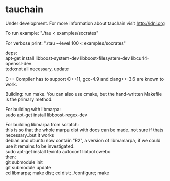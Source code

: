 # tauchain

Under development. For more information about tauchain visit http://idni.org  

To run example: "./tau < examples/socrates"  

For verbose print: "./tau --level 100 < examples/socrates"  

deps:  
apt-get install libboost-system-dev libboost-filesystem-dev libcurl4-openssl-dev   
todo:not all necessary, update  

C++ Compiler has to support C++11, gcc-4.9 and clang++-3.6 are known to work.  

Building: run make. You can also use cmake, but the hand-written Makefile is the primary method.  

For building with libmarpa:  
sudo apt-get install libboost-regex-dev  

For building libmarpa from scratch:   
this is so that the whole marpa dist with docs can be made..not sure if thats necessary..but it works    
debian and ubuntu now contain "R2", a version of libmamarpa, if we could use it remains to be investigated.  
sudo apt-get install texinfo autoconf libtool cwebx  
then:  
	git submodule init  
	git submodule update  
	cd libmarpa;	make dist;	cd dist;	./configure;	make  
	

